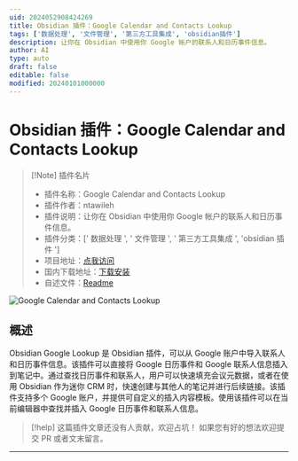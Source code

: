 ```yaml
---
uid: 2024052908424269
title: Obsidian 插件：Google Calendar and Contacts Lookup
tags: ['数据处理', '文件管理', '第三方工具集成', 'obsidian插件']
description: 让你在 Obsidian 中使用你 Google 帐户的联系人和日历事件信息。
author: AI
type: auto
draft: false
editable: false
modified: 20240101000000
---
```


# Obsidian 插件：Google Calendar and Contacts Lookup

> [!Note] 插件名片
> - 插件名称：Google Calendar and Contacts Lookup
> - 插件作者：ntawileh
> - 插件说明：让你在 Obsidian 中使用你 Google 帐户的联系人和日历事件信息。
> - 插件分类：[' 数据处理 ', ' 文件管理 ', ' 第三方工具集成 ', 'obsidian 插件 ']
> - 项目地址：[点我访问](https://github.com/ntawileh/obsidian-google-lookup)
> - 国内下载地址：[下载安装](https://pkmer.cn/products/plugin/pluginMarket/?obsidian-google-lookup)
> - 自述文件：[Readme](https://ghproxy.net/https://raw.githubusercontent.com/ntawileh/obsidian-google-lookup/main/README.md)

![Google Calendar and Contacts Lookup](https://cdn.pkmer.cn/covers/obsidian-google-lookup.png!pkmer)

## 概述

Obsidian Google Lookup 是 Obsidian 插件，可以从 Google 账户中导入联系人和日历事件信息。该插件可以直接将 Google 日历事件和 Google 联系人信息插入到笔记中。通过查找日历事件和联系人，用户可以快速填充会议元数据，或者在使用 Obsidian 作为迷你 CRM 时，快速创建与其他人的笔记并进行后续链接。该插件支持多个 Google 账户，并提供可自定义的插入内容模板。使用该插件可以在当前编辑器中查找并插入 Google 日历事件和联系人信息。

> [!help]
> 这篇插件文章还没有人贡献，欢迎占坑！
> 如果您有好的想法欢迎提交 PR 或者文末留言。

---



